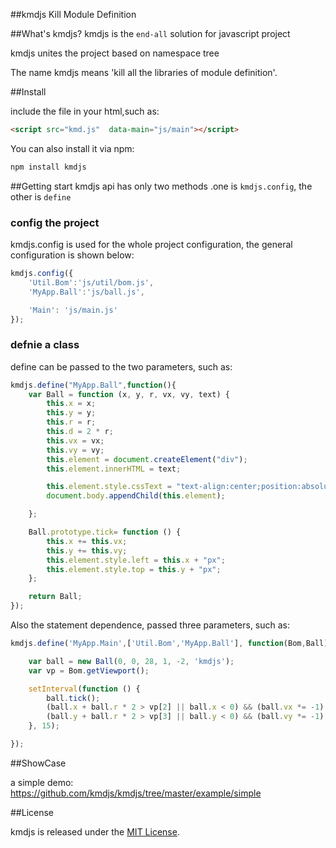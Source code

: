 ##kmdjs
Kill Module Definition

##What's kmdjs?
kmdjs is the `end-all`  solution for javascript project

kmdjs unites the project based on namespace tree

The name kmdjs means 'kill all the libraries of module definition'.


##Install

include the file in your html,such as:

```html
<script src="kmd.js"  data-main="js/main"></script>
```

You can also install it via  npm:

```html
npm install kmdjs
```

##Getting start
kmdjs api has only two methods .one is `kmdjs.config`, the other is `define`
### config the project
kmdjs.config is used for the whole project configuration, the general configuration is shown below:

```javascript
kmdjs.config({
    'Util.Bom':'js/util/bom.js',
    'MyApp.Ball':'js/ball.js',

    'Main': 'js/main.js'
});
```

### defnie a class
define can be passed to the two parameters, such as:

```javascript
kmdjs.define("MyApp.Ball",function(){
    var Ball = function (x, y, r, vx, vy, text) {
        this.x = x;
        this.y = y;
        this.r = r;
        this.d = 2 * r;
        this.vx = vx;
        this.vy = vy;
        this.element = document.createElement("div");
        this.element.innerHTML = text;

        this.element.style.cssText = "text-align:center;position:absolute; -moz-border-radius:" + this.d + "px; border-radius: " + this.d + "px; width: " + this.d + "px; height: " + this.d + "px;background-color:green;line-height:" + this.d + "px;color:white;";
        document.body.appendChild(this.element);

    };

    Ball.prototype.tick= function () {
        this.x += this.vx;
        this.y += this.vy;
        this.element.style.left = this.x + "px";
        this.element.style.top = this.y + "px";
    };

    return Ball;
});
```

Also the statement dependence, passed three parameters, such as:

```javascript
kmdjs.define('MyApp.Main',['Util.Bom','MyApp.Ball'], function(Bom,Ball){

    var ball = new Ball(0, 0, 28, 1, -2, 'kmdjs');
    var vp = Bom.getViewport();

    setInterval(function () {
        ball.tick();
        (ball.x + ball.r * 2 > vp[2] || ball.x < 0) && (ball.vx *= -1);
        (ball.y + ball.r * 2 > vp[3] || ball.y < 0) && (ball.vy *= -1);
    }, 15);

});
```

##ShowCase

a simple demo: https://github.com/kmdjs/kmdjs/tree/master/example/simple


##License

kmdjs is released under the [MIT License](http://opensource.org/licenses/MIT).
